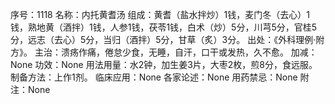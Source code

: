序号：1118
名称：内托黄耆汤
组成：黄耆（盐水拌炒）1钱，麦门冬（去心）1钱，熟地黄（酒拌）1钱，人参1钱，茯苓1钱，白术（炒）5分，川芎5分，官桂5分，远志（去心）5分，当归（酒拌）5分，甘草（炙）3分。
出处：《外科理例·附方》。
主治：溃疡作痛，倦怠少食，无睡，自汗，口干或发热，久不愈。
加减：None
功效：None
用法用量：水2钟，加生姜3片，大枣2枚，煎8分，食远服。
制备方法：上作1剂。
临床应用：None
各家论述：None
用药禁忌：None
附注：None

